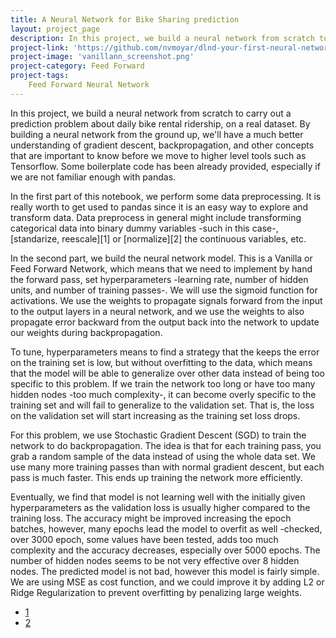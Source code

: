 ```yaml
---
title: A Neural Network for Bike Sharing prediction
layout: project_page
description: In this project, we build a neural network from scratch to carry out a prediction problem about daily bike rental ridership, on a real dataset.  By building a neural network from the ground up, we'll have a much better understanding of gradient descent, backpropagation, and other concepts that are important to know before we move to higher level tools such as Tensorflow. Some boilerplate code has been already provided, especially if we are not familiar enough with pandas. 
project-link: 'https://github.com/nvmoyar/dlnd-your-first-neural-network'
project-image: 'vanillann_screenshot.png'
project-category: Feed Forward
project-tags:
	Feed Forward Neural Network
---
```


In this project, we build a neural network from scratch to carry out a prediction problem about daily bike rental ridership, on a real dataset.  By building a neural network from the ground up, we'll have a much better understanding of gradient descent, backpropagation, and other concepts that are important to know before we move to higher level tools such as Tensorflow. Some boilerplate code has been already provided, especially if we are not familiar enough with pandas. 

In the first part of this notebook, we perform some data preprocessing. It is really worth to get used to pandas since it is an easy way to explore and transform data. Data preprocess in general might include transforming categorical data into binary dummy variables -such in this case-, [standarize, reescale][1] or [normalize][2] the continuous variables, etc. 

In the second part, we build the neural network model. This is a Vanilla or Feed Forward Network, which means that we need to implement by hand the forward pass, set hyperparameters -learning rate, number of hidden units, and number of training passes-. We will use the sigmoid function for activations. We use the weights to propagate signals forward from the input to the output layers in a neural network, and we use the weights to also propagate error backward from the output back into the network to update our weights during backpropagation. 

To tune, hyperparameters means to find a strategy that the keeps the error on the training set is low, but without overfitting to the data, which means that the model will be able to generalize over other data instead of being too specific to this problem. If we train the network too long or have too many hidden nodes -too much complexity-, it can become overly specific to the training set and will fail to generalize to the validation set. That is, the loss on the validation set will start increasing as the training set loss drops.

For this problem, we use Stochastic Gradient Descent (SGD) to train the network to do backpropagation. The idea is that for each training pass, you grab a random sample of the data instead of using the whole data set. We use many more training passes than with normal gradient descent, but each pass is much faster. This ends up training the network more efficiently. 

Eventually, we find that model is not learning well with the initially given hyperparameters as the validation loss is usually higher compared to the training loss. The accuracy might be improved increasing the epoch batches, however, many epochs lead the model to overfit as well -checked, over 3000 epoch, some values have been tested, adds too much complexity and the accuracy decreases, especially over 5000 epochs. The number of hidden nodes seems to be not very effective over 8 hidden nodes. The predicted model is not bad, however this model is fairly simple. We are using MSE as cost function, and we could improve it by adding L2 or Ridge  Regularization to prevent overfitting by penalizing large weights. 


* [1](http://sebastianraschka.com/Articles/2014_about_feature_scaling.html)
* [2](https://stats.stackexchange.com/questions/35591/normalization-vs-scaling)